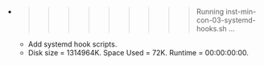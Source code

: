 * >>>>>>>>> Running inst-min-con-03-systemd-hooks.sh ...
  * Add systemd hook scripts.
  * Disk size = 1314964K. Space Used = 72K. Runtime = 00:00:00:00.
